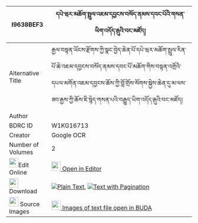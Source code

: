 |I9638BEF3|དཔེ་ཝར་མཆོག་སྤྲུལ་འཇམ་དབྱངས་བསོད་ནམས་དབང་པོའི་གསན་ཡིག་འདོད་རྒུའི་བང་མཛོད། 
| --- | --- 
|Alternative Title |རྒྱལ་བསྟན་ཡོངས་རྫོགས་ཀྱི་སྣང་བྱེད་ཆེན་པོ་དཔེ་ཝར་མཆོག་སྤྲུལ་རིན་པོ་ཆེ་འཇམ་དབྱངས་བསོད་ནམས་དབང་པོ་མཆོག་གིས་བསྟན་འགྲོའི་དཔལ་མགོན་འཇམ་དབྱངས་ཆོས་ཀྱི་བློ་གྲོས་སོགས་སྐྱེས་ཆེན་དུ་མ་ལས་ཟབ་རྒྱས་ཀྱི་ཆོས་ཇི་སྙེད་གསན་པའི་བརྒྱུད་ཡིག་འདོད་རྒུའི་བང་མཛོད།
|Author | 
|BDRC ID | W1KG16713
|Creator | Google OCR
|Number of Volumes| 2
|<img width="25" src="https://img.icons8.com/color/25/000000/edit-property.png">Edit Online| [<img width="25" src="https://avatars.githubusercontent.com/u/45091458?s=200&v=4"> Open in Editor](http://editor.openpecha.org/I9638BEF3)
|<img width="25" src="https://img.icons8.com/fluent/48/000000/download-2.png"/>  Download | [![](https://img.icons8.com/color/20/000000/txt.png)Plain Text](https://github.com/Openpecha/I9638BEF3/releases/download/v2/pe_wa_ra_choktrul_jamyang_sona_plain_I9638BEF3.zip), [![](https://img.icons8.com/color/20/000000/txt.png)Text with Pagination](https://github.com/Openpecha/I9638BEF3/releases/download/v2/pe_wa_ra_choktrul_jamyang_sona_pages_I9638BEF3.zip)
|<img width="25" src="https://img.icons8.com/plasticine/100/000000/pictures-folder.png"/>  Source Images | [<img width="25" src="https://library.bdrc.io/icons/BUDA-small.svg"> Images of text file open in BUDA](https://library.bdrc.io/show/bdr:W1KG16713)